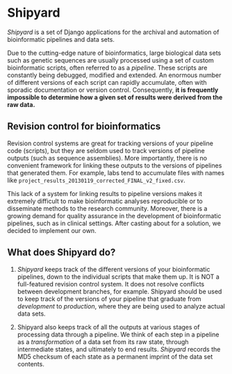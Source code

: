 Shipyard
========

*Shipyard* is a set of Django applications for the archival and automation of bioinformatic pipelines and data sets.

Due to the cutting-edge nature of bioinformatics, large biological data sets such as genetic sequences are usually processed using a set of custom bioinformatic scripts, often referred to as a *pipeline*.  These scripts are constantly being debugged, modified and extended.  An enormous number of different versions of each script can rapidly accumulate, often with sporadic documentation or version control.  Consequently, **it is frequently impossible to determine how a given set of results were derived from the raw data.**


Revision control for bioinformatics
-----------------------------------

Revision control systems are great for tracking versions of your pipeline code (scripts), but they are seldom used to track versions of pipeline outputs (such as sequence assemblies).  More importantly, there is no convenient framework for linking these outputs to the versions of pipelines that generated them.  For example, labs tend to accumulate files with names like `project_results_20130119_corrected_FINAL_v2_fixed.csv`.

This lack of a system for linking results to pipeline versions makes it extremely difficult to make bioinformatic analyses reproducible or to disseminate methods to the research community.  Moreover, there is a growing demand for quality assurance in the development of bioinformatic pipelines, such as in clinical settings.  After casting about for a solution, we decided to implement our own.


What does Shipyard do?
----------------------

1. *Shipyard* keeps track of the different versions of your bioinformatic pipelines, down to the individual scripts that make them up.  It is NOT a full-featured revision control system.  It does not resolve conflicts between development branches, for example.  Shipyard should be used to keep track of the versions of your pipeline that graduate from *development* to *production*, where they are being used to analyze actual data sets.

2. Shipyard also keeps track of all the outputs at various stages of processing data through a pipeline.  We think of each step in a pipeline as a *transformation* of a data set from its raw state, through intermediate states, and ultimately to end results.  *Shipyard* records the MD5 checksum of each state as a permanent imprint of the data set contents.  
